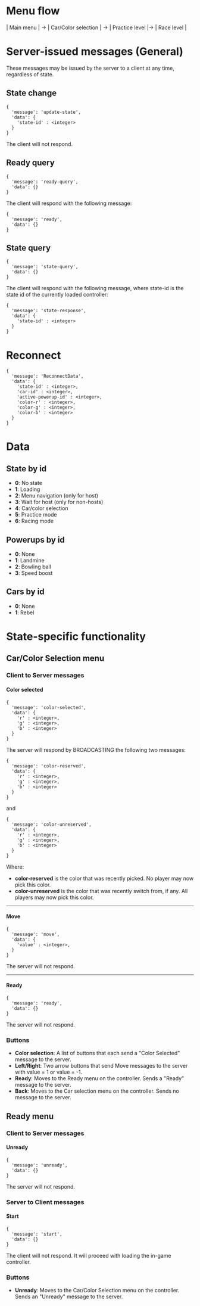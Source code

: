 # Menu flow

|    Main menu     | -> | Car/Color selection | -> |   Practice level   |-> |     Race level     |


# Server-issued messages (General)
These messages may be issued by the server to a client at any time, regardless of state.
## State change
```
{
  'message': 'update-state',
  'data': {
    'state-id' : <integer>
  }
}
```

The client will not respond.

## Ready query
```
{
  'message': 'ready-query',
  'data': {}
}
```

The client will respond with the following message:
```
{
  'message': 'ready',
  'data': {}
}
```

## State query
```
{
  'message': 'state-query',
  'data': {}
}
```

The client will respond with the following message, where state-id is the state id of the currently loaded controller:
```
{
  'message': 'state-response',
  'data': {
    'state-id' : <integer>
  }
}
```

# Reconnect
```
{
  'message': 'ReconnectData',
  'data': {
    'state-id' : <integer>,
    'car-id' : <integer>,
    'active-powerup-id' : <integer>,
    'color-r' : <integer>,
    'color-g' : <integer>,
    'color-b' : <integer>
  }
}
```

# Data

## State by id
* **0**: No state
* **1**: Loading
* **2**: Menu navigation (only for host)
* **3**: Wait for host (only for non-hosts)
* **4**: Car/color selection
* **5**: Practice mode
* **6**: Racing mode

## Powerups by id
* **0**: None
* **1**: Landmine
* **2**: Bowling ball
* **3**: Speed boost

## Cars by id
* **0**: None
* **1**: Rebel

# State-specific functionality

## Car/Color Selection menu

### Client to Server messages

#### Color selected
```
{
  'message': 'color-selected',
  'data': {
    'r' : <integer>,
    'g' : <integer>,
    'b' : <integer>
  }
}
```

The server will respond by BROADCASTING the following two messages:

```
{
  'message': 'color-reserved',
  'data': {
    'r' : <integer>,
    'g' : <integer>,
    'b' : <integer>
  }
}
```

and


```
{
  'message': 'color-unreserved',
  'data': {
    'r' : <integer>,
    'g' : <integer>,
    'b' : <integer>
  }
}
```

Where:
* **color-reserved** is the color that was recently picked. No player may now pick this color.
* **color-unreserved** is the color that was recently switch from, if any. All players may now pick this color.

---
#### Move
```
{
  'message': 'move',
  'data': {
    'value' : <integer>,
  }
}
```

The server will not respond.

---
#### Ready
```
{
  'message': 'ready',
  'data': {}
}
```

The server will not respond.

### Buttons

* **Color selection**: A list of buttons that each send a "Color Selected" message to the server.
* **Left/Right**: Two arrow buttons that send Move messages to the server with value = 1 or value = -1.
* **Ready**: Moves to the Ready menu on the controller. Sends a "Ready" message to the server.
* **Back**: Moves to the Car selection menu on the controller. Sends no message to the server.

## Ready menu

### Client to Server messages

#### Unready
```
{
  'message': 'unready',
  'data': {}
}
```

The server will not respond.

### Server to Client messages

#### Start
```
{
  'message': 'start',
  'data': {}
}
```

The client will not respond. It will proceed with loading the in-game controller.

### Buttons

* **Unready**: Moves to the Car/Color Selection menu on the controller. Sends an "Unready" message to the server.
